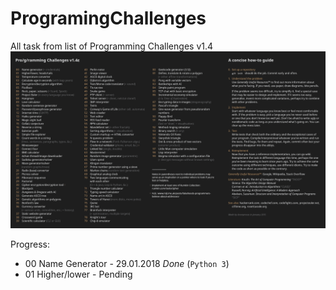 # ProgramingChallenges
All task from list of Programming Challenges v1.4
![list](docs/list.png)

Progress:
* 00 Name Generator - 29.01.2018 *Done* (`Python 3`)
* 01 Higher/lower - Pending
